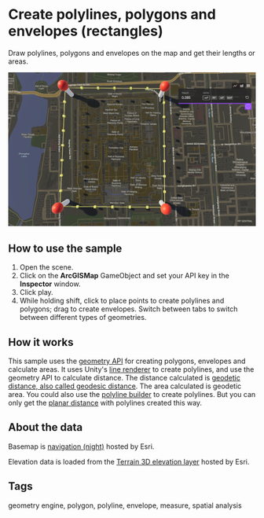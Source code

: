 # Create polylines, polygons and envelopes (rectangles)

Draw polylines, polygons and envelopes on the map and get their lengths or areas.

![Image of geometry](Geometry.png)

## How to use the sample 

1. Open the scene.
2. Click on the **ArcGISMap** GameObject and set your API key in the **Inspector** window. 
3. Click play.
4. While holding shift, click to place points to create polylines and polygons; drag to create envelopes. Switch between tabs to switch between different types of geometries. 

## How it works

This sample uses the [geometry API](https://developers.arcgis.com/unity/api-reference/gameengine/geometry/arcgisgeometry/) for creating polygons, envelopes and calculate areas. It uses Unity's [line renderer](https://docs.unity3d.com/ScriptReference/LineRenderer.html) to create polylines, and use the geometry API to calculate distance. The distance calculated is [geodetic distance, also called geodesic distance](https://pro.arcgis.com/en/pro-app/latest/tool-reference/spatial-analyst/geodesic-versus-planar-distance.htm). The area calculated is geodetic area. You could also use the [polyline builder](https://developers.arcgis.com/unity/api-reference/gameengine/geometry/arcgispolylinebuilder/) to create polylines. But you can only get the [planar distance](https://pro.arcgis.com/en/pro-app/latest/tool-reference/spatial-analyst/geodesic-versus-planar-distance.htm) with polylines created this way. 

## About the data

Basemap is [navigation (night)](https://tiles.arcgis.com/tiles/z2tnIkrLQ2BRzr6P/arcgis/rest/services/New_York_LoD2_3D_Buildings/SceneServer/layers/0) hosted by Esri.

Elevation data is loaded from the [Terrain 3D elevation layer](https://www.arcgis.com/home/item.html?id=7029fb60158543ad845c7e1527af11e4) hosted by Esri.

## Tags

geometry engine, polygon, polyline, envelope, measure, spatial analysis
